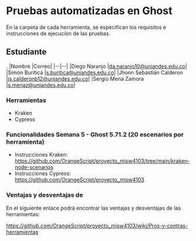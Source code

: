 # Pruebas automatizadas en Ghost
En la carpeta de cada herramienta, se especifican los requisitos e instrucciones de ejecución de las pruebas.

## Estudiante
.
|Nombre |Correo|
|--|--|
|Diego Naranjo                 |da.naranjo10@uniandes.edu.co|
|Simón Buriticá                |s.buritica@uniandes.edu.co|
|Jhonn Sebastián Calderon      |js.calderonb12@uniandes.edu.co|
|Sergio Mena Zamora            |s.menaz@uniandes.edu.co|


### Herramientas
- Kraken
- Cypress

### Funcionalidades Semana 5 - Ghost 5.71.2 (20 escenarios por herramienta)

- Instrucciones Kraken: https://github.com/OrangeScript/proyecto_misw4103/tree/main/kraken-node-scenarios
- Instrucciones Cypress: https://github.com/OrangeScript/proyecto_misw4103


### Ventajas y desventajas de 

En el siguiente enlace podrá encontrar las ventajas y desventajas de las herramientas:

https://github.com/OrangeScript/proyecto_misw4103/wiki/Pros-y-contras-herramientas






